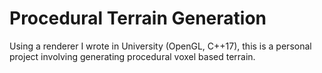 # Procedural Terrain Generation

Using a renderer I wrote in University (OpenGL, C++17), this is a personal project involving generating procedural voxel based terrain.